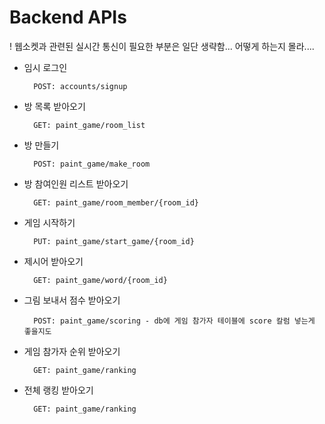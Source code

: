 # Backend APIs

! 웹소켓과 관련된 실시간 통신이 필요한 부분은 일단 생략함... 어떻게 하는지 몰라....

* 임시 로그인

		POST: accounts/signup
* 방 목록 받아오기
		
		GET: paint_game/room_list
* 방 만들기

		POST: paint_game/make_room
* 방 참여인원 리스트 받아오기

		GET: paint_game/room_member/{room_id}
* 게임 시작하기

		PUT: paint_game/start_game/{room_id}
* 제시어 받아오기

		GET: paint_game/word/{room_id}
* 그림 보내서 점수 받아오기

		POST: paint_game/scoring - db에 게임 참가자 테이블에 score 칼럼 넣는게 좋을지도
* 게임 참가자 순위 받아오기

		GET: paint_game/ranking
* 전체 랭킹 받아오기

		GET: paint_game/ranking	 
